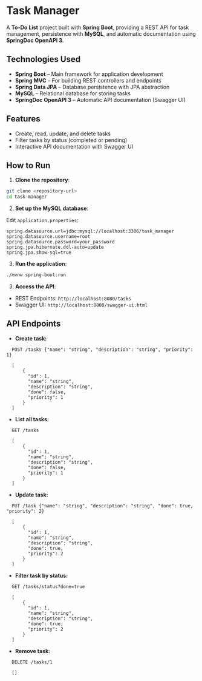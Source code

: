 # Task Manager

A **To-Do List** project built with **Spring Boot**, providing a REST API for task management, persistence with **MySQL**, and automatic documentation using **SpringDoc OpenAPI 3**.



## Technologies Used

- **Spring Boot** – Main framework for application development
- **Spring MVC** – For building REST controllers and endpoints
- **Spring Data JPA** – Database persistence with JPA abstraction
- **MySQL** – Relational database for storing tasks
- **SpringDoc OpenAPI 3** – Automatic API documentation (Swagger UI)



## Features

- Create, read, update, and delete tasks
- Filter tasks by status (completed or pending)
- Interactive API documentation with Swagger UI



## How to Run

1. **Clone the repository**:

```bash
git clone <repository-url>
cd task-manager
```

2. **Set up the MySQL database**:

Edit `application.properties`:

```
spring.datasource.url=jdbc:mysql://localhost:3306/task_manager
spring.datasource.username=root
spring.datasource.password=your_password
spring.jpa.hibernate.ddl-auto=update
spring.jpa.show-sql=true
```

3. **Run the application**:

```bash
./mvnw spring-boot:run
```

3. **Access the API**:
- REST Endpoints: `http://localhost:8080/tasks`
- Swagger UI: `http://localhost:8080/swagger-ui.html`



## API Endpoints

- **Create task:**
```
  POST /tasks {"name": "string", "description": "string", "priority": 1}
 
  [
      {
        "id": 1,
        "name": "string",
        "description": "string",
        "done": false,
        "priority": 1
      }
  ]
```

- **List all tasks:**
```
  GET /tasks
  
  [
      {
        "id": 1,
        "name": "string",
        "description": "string",
        "done": false,
        "priority": 1
      }
  ]
```

- **Update task:**
```
  PUT /task {"name": "string", "description": "string", "done": true, "priority": 2}
  
  [
      {
        "id": 1,
        "name": "string",
        "description": "string",
        "done": true,
        "priority": 2
      }
  ]
```

- **Filter task by status:**
```
  GET /tasks/status?done=true
  
  [
      {
        "id": 1,
        "name": "string",
        "description": "string",
        "done": true,
        "priority": 2
      }
  ]
```

- **Remove task:**
```
  DELETE /tasks/1
  
  []
```
